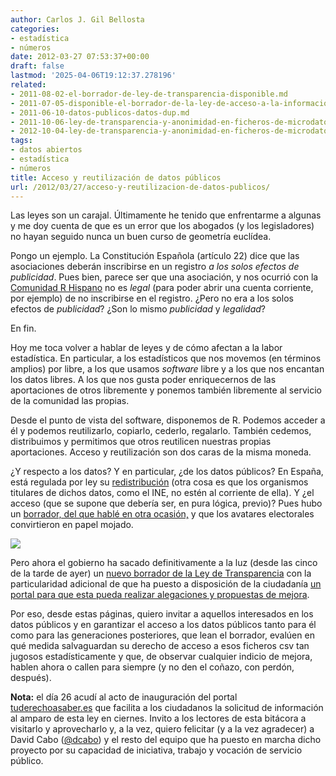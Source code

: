 ```yaml
---
author: Carlos J. Gil Bellosta
categories:
- estadística
- números
date: 2012-03-27 07:53:37+00:00
draft: false
lastmod: '2025-04-06T19:12:37.278196'
related:
- 2011-08-02-el-borrador-de-ley-de-transparencia-disponible.md
- 2011-07-05-disponible-el-borrador-de-la-ley-de-acceso-a-la-informacion.md
- 2011-06-10-datos-publicos-datos-dup.md
- 2011-10-06-ley-de-transparencia-y-anonimidad-en-ficheros-de-microdatos.md
- 2012-10-04-ley-de-transparencia-y-anonimidad-en-ficheros-de-microdatos-ii.md
tags:
- datos abiertos
- estadística
- números
title: Acceso y reutilización de datos públicos
url: /2012/03/27/acceso-y-reutilizacion-de-datos-publicos/
---
```


Las leyes son un carajal. Últimamente he tenido que enfrentarme a algunas y me doy cuenta de que es un error que los abogados (y los legisladores) no hayan seguido nunca un buen curso de geometría euclídea.

Pongo un ejemplo. La Constitución Española (artículo 22) dice que las asociaciones deberán inscribirse en un registro _a los solos efectos de publicidad_. Pues bien, parece ser que una asociación, y nos ocurrió con la [Comunidad R Hispano](http://r-es.org) no es _legal_ (para poder abrir una cuenta corriente, por ejemplo) de no inscribirse en el registro. ¿Pero no era a los solos efectos de _publicidad_? ¿Son lo mismo _publicidad_ y _legalidad_?

En fin.

Hoy me toca volver a hablar de leyes y de cómo afectan a la labor estadística. En particular, a los estadísticos que nos movemos (en términos amplios) por libre, a los que usamos _software_ libre y a los que nos encantan los datos libres. A los que nos gusta poder enriquecernos de las aportaciones de otros libremente y ponemos también libremente al servicio de la comunidad las propias.

Desde el punto de vista del software, disponemos de R. Podemos acceder a él y podemos reutilizarlo, copiarlo, cederlo, regalarlo. También cedemos, distribuimos y permitimos que otros reutilicen nuestras propias aportaciones. Acceso y reutilización son dos caras de la misma moneda.

¿Y respecto a los datos? Y en particular, ¿de los datos públicos? En España, está regulada por ley su [redistribución](http://www.boe.es/aeboe/consultas/bases_datos/doc.php?id=BOE-A-2007-19814) (otra cosa es que los organismos titulares de dichos datos, como el INE, no estén al corriente de ella). Y ¿el acceso (que se supone que debería ser, en pura lógica, previo)? Pues hubo un [borrador, del que hablé en otra ocasión,](https://datanalytics.com/2011/08/02/el-borrador-de-ley-de-transparencia-disponible/) y que los avatares electorales convirtieron en papel mojado.


[![](/wp-uploads/2012/03/transparencia.png#center)
](/wp-uploads/2012/03/transparencia.png#center)


Pero ahora el gobierno ha sacado definitivamente a la luz (desde las cinco de la tarde de ayer) un [nuevo borrador de la Ley de Transparencia](http://www.leydetransparencia.gob.es/anteproyecto/index.htm#AR6) con la particularidad adicional de que ha puesto a disposición de la ciudadanía [un portal para que esta pueda realizar alegaciones y propuestas de mejora](http://www.leydetransparencia.gob.es/index.htm).

Por eso, desde estas páginas, quiero invitar a aquellos interesados en los datos públicos y en garantizar el acceso a los datos públicos tanto para él como para las generaciones posteriores, que lean el borrador, evalúen en qué medida salvaguardan su derecho de acceso a esos ficheros csv tan jugosos estadísticamente y que, de observar cualquier indicio de mejora, hablen ahora o callen para siempre (y no den el coñazo, con perdón, después).

**Nota:** el día 26 acudí al acto de inauguración del portal [tuderechoasaber.es](http://tuderechoasaber.es/) que facilita a los ciudadanos la solicitud de información al amparo de esta ley en ciernes. Invito a los lectores de esta bitácora a visitarlo y aprovecharlo y, a la vez, quiero felicitar (y a la vez agradecer) a David Cabo ([@dcabo](https://twitter.com/#!/dcabo)) y el resto del equipo que ha puesto en marcha dicho proyecto por su capacidad de iniciativa, trabajo y vocación de servicio público.